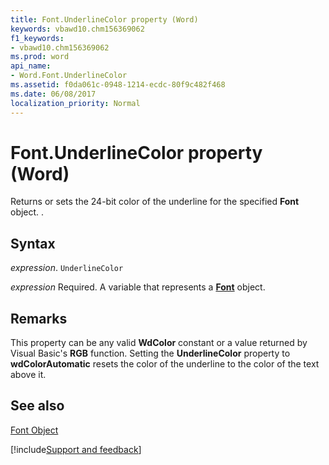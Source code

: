 ```yaml
---
title: Font.UnderlineColor property (Word)
keywords: vbawd10.chm156369062
f1_keywords:
- vbawd10.chm156369062
ms.prod: word
api_name:
- Word.Font.UnderlineColor
ms.assetid: f0da061c-0948-1214-ecdc-80f9c482f468
ms.date: 06/08/2017
localization_priority: Normal
---
```



# Font.UnderlineColor property (Word)

Returns or sets the 24-bit color of the underline for the specified  **Font** object. .


## Syntax

_expression_. `UnderlineColor`

_expression_ Required. A variable that represents a **[Font](Word.Font.md)** object.


## Remarks

This property can be any valid  **WdColor** constant or a value returned by Visual Basic's **RGB** function. Setting the **UnderlineColor** property to **wdColorAutomatic** resets the color of the underline to the color of the text above it.


## See also


[Font Object](Word.Font.md)

[!include[Support and feedback](~/includes/feedback-boilerplate.md)]